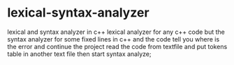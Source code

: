 # lexical-syntax-analyzer
lexical and syntax analyzer in c++ 
lexical analyzer for any c++ code but the syntax analyzer for some fixed lines in c++ and the code tell you where is the error and continue
the project read the code from textfile and put tokens table in another text file then start syntax analyze;
